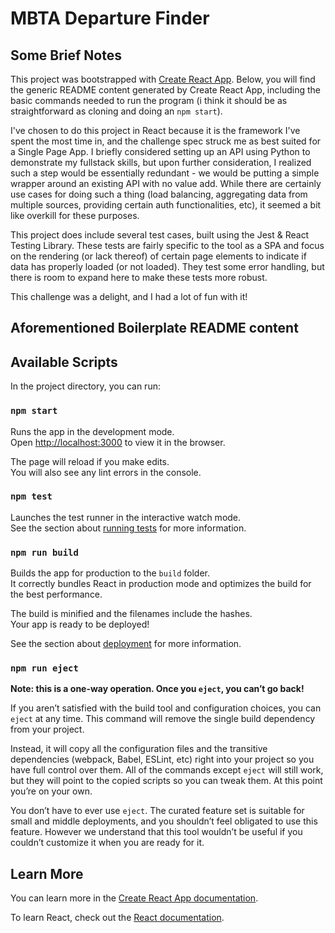 # MBTA Departure Finder

## Some Brief Notes

This project was bootstrapped with [Create React App](https://github.com/facebook/create-react-app).
Below, you will find the generic README content generated by Create React App, including the basic
commands needed to run the program (i think it should be as straightforward as cloning and doing an `npm start`).

I've chosen to do this project in React because it is the framework I've spent the most time in, and the challenge spec struck me as best suited for a Single Page App. I briefly considered setting up an API using Python to demonstrate my fullstack skills, but upon further consideration, I realized such a step would be essentially redundant - we would be putting a simple wrapper around an existing API with no value add. While there are certainly use cases for doing such a thing (load balancing, aggregating data from multiple sources, providing certain auth functionalities, etc), it seemed a bit like overkill for these purposes.

This project does include several test cases, built using the Jest & React Testing Library. These tests are fairly specific to the tool as a SPA and focus on the rendering (or lack thereof) of certain page elements to indicate if data has properly loaded (or not loaded). They test some error handling, but there is room to expand here to make these tests more robust.

This challenge was a delight, and I had a lot of fun with it!

## Aforementioned Boilerplate README content

## Available Scripts

In the project directory, you can run:

### `npm start`

Runs the app in the development mode.\
Open [http://localhost:3000](http://localhost:3000) to view it in the browser.

The page will reload if you make edits.\
You will also see any lint errors in the console.

### `npm test`

Launches the test runner in the interactive watch mode.\
See the section about [running tests](https://facebook.github.io/create-react-app/docs/running-tests) for more information.

### `npm run build`

Builds the app for production to the `build` folder.\
It correctly bundles React in production mode and optimizes the build for the best performance.

The build is minified and the filenames include the hashes.\
Your app is ready to be deployed!

See the section about [deployment](https://facebook.github.io/create-react-app/docs/deployment) for more information.

### `npm run eject`

**Note: this is a one-way operation. Once you `eject`, you can’t go back!**

If you aren’t satisfied with the build tool and configuration choices, you can `eject` at any time. This command will remove the single build dependency from your project.

Instead, it will copy all the configuration files and the transitive dependencies (webpack, Babel, ESLint, etc) right into your project so you have full control over them. All of the commands except `eject` will still work, but they will point to the copied scripts so you can tweak them. At this point you’re on your own.

You don’t have to ever use `eject`. The curated feature set is suitable for small and middle deployments, and you shouldn’t feel obligated to use this feature. However we understand that this tool wouldn’t be useful if you couldn’t customize it when you are ready for it.

## Learn More

You can learn more in the [Create React App documentation](https://facebook.github.io/create-react-app/docs/getting-started).

To learn React, check out the [React documentation](https://reactjs.org/).

